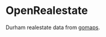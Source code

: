 # OpenRealestate

Durham realestate data from [gomaps](http://maps2.roktech.net/durhamnc_gomaps4/).

